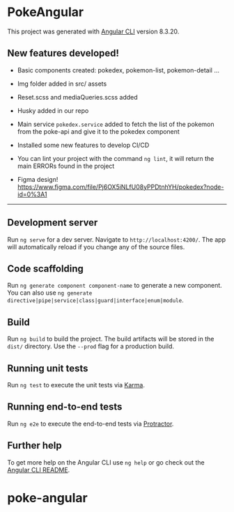 # PokeAngular

This project was generated with [Angular CLI](https://github.com/angular/angular-cli) version 8.3.20.

## New features developed!

- Basic components created: pokedex, pokemon-list, pokemon-detail ...
- Img folder added in src/ assets
- Reset.scss and mediaQueries.scss added
- Husky added in our repo
- Main service `pokedex.service` added to fetch the list of the pokemon from the poke-api and give it to the pokedex component
- Installed some new features to develop CI/CD
- You can lint your project with the command `ng lint`, it will return the main ERRORs found in the project

- Figma design! https://www.figma.com/file/Pj6OX5iNLfU08yPPDtnhYH/pokedex?node-id=0%3A1

---

## Development server

Run `ng serve` for a dev server. Navigate to `http://localhost:4200/`. The app will automatically reload if you change any of the source files.

## Code scaffolding

Run `ng generate component component-name` to generate a new component. You can also use `ng generate directive|pipe|service|class|guard|interface|enum|module`.

## Build

Run `ng build` to build the project. The build artifacts will be stored in the `dist/` directory. Use the `--prod` flag for a production build.

## Running unit tests

Run `ng test` to execute the unit tests via [Karma](https://karma-runner.github.io).

## Running end-to-end tests

Run `ng e2e` to execute the end-to-end tests via [Protractor](http://www.protractortest.org/).

## Further help

To get more help on the Angular CLI use `ng help` or go check out the [Angular CLI README](https://github.com/angular/angular-cli/blob/master/README.md).

# poke-angular
